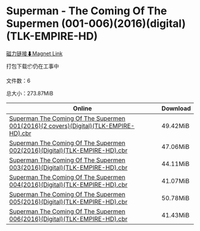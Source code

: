 # Superman - The Coming Of The Supermen (001-006)(2016)(digital)(TLK-EMPIRE-HD)

[磁力链接⬇Magnet Link](magnet:?xt=urn:btih:1d319dea8aaaad1935fefd6b30d3b2b13836e77d&dn=Superman%20-%20The%20Coming%20Of%20The%20Supermen%20%28001-006%29%282016%29%28digital%29%28TLK-EMPIRE-HD%29)

打包下载📦仍在工事中

文件数：6

总大小：273.87MiB

Online | Download
--- | ---
[Superman The Coming Of The Supermen 001(2016)(2 covers)(Digital)(TLK-EMPIRE-HD).cbr](https://github.com/alicewish/markdown/blob/master/comic/Superman-Coming-Of-Supermen-001-2016-2-covers-Digital-TLK-EMPIRE-HD-cbr.md) | 49.42MiB
[Superman The Coming Of The Supermen 002(2016)(Digital)(TLK-EMPIRE-HD).cbr](https://github.com/alicewish/markdown/blob/master/comic/Superman-Coming-Of-Supermen-002-2016-Digital-TLK-EMPIRE-HD-cbr.md) | 47.06MiB
[Superman The Coming Of The Supermen 003(2016)(Digital)(TLK-EMPIRE-HD).cbr](https://github.com/alicewish/markdown/blob/master/comic/Superman-Coming-Of-Supermen-003-2016-Digital-TLK-EMPIRE-HD-cbr.md) | 44.11MiB
[Superman The Coming Of The Supermen 004(2016)(Digital)(TLK-EMPIRE-HD).cbr](https://github.com/alicewish/markdown/blob/master/comic/Superman-Coming-Of-Supermen-004-2016-Digital-TLK-EMPIRE-HD-cbr.md) | 41.07MiB
[Superman The Coming Of The Supermen 005(2016)(Digital)(TLK-EMPIRE-HD).cbr](https://github.com/alicewish/markdown/blob/master/comic/Superman-Coming-Of-Supermen-005-2016-Digital-TLK-EMPIRE-HD-cbr.md) | 50.78MiB
[Superman The Coming Of The Supermen 006(2016)(Digital)(TLK-EMPIRE-HD).cbr](https://github.com/alicewish/markdown/blob/master/comic/Superman-Coming-Of-Supermen-006-2016-Digital-TLK-EMPIRE-HD-cbr.md) | 41.43MiB
